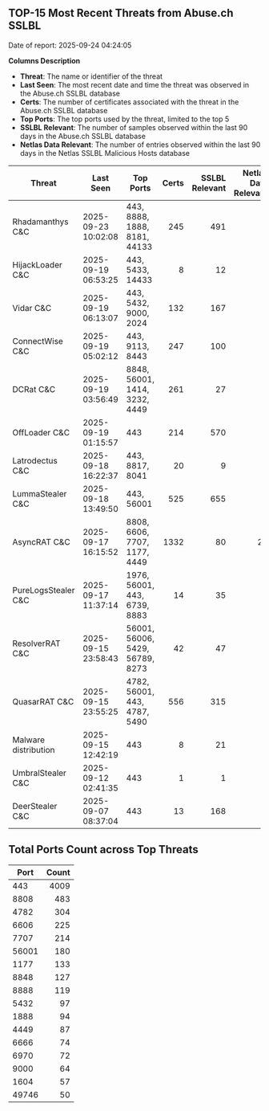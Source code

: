 ## TOP-15 Most Recent Threats from Abuse.ch SSLBL
Date of report: 2025-09-24 04:24:05

**Columns Description**
- **Threat**: The name or identifier of the threat
- **Last Seen**: The most recent date and time the threat was observed in the Abuse.ch SSLBL database
- **Certs**: The number of certificates associated with the threat in the Abuse.ch SSLBL database
- **Top Ports**: The top ports used by the threat, limited to the top 5
- **SSLBL Relevant**: The number of samples observed within the last 90 days in the Abuse.ch SSLBL database
- **Netlas Data Relevant**: The number of entries observed within the last 90 days in the Netlas SSLBL Malicious Hosts database



| Threat                     | Last Seen           | Top Ports          | Certs        | SSLBL Relevant   | Netlas Data Relevant  |
|----------------------------|---------------------|--------------------|-------------:|-----------------:|----------------------:|
| Rhadamanthys C&C           | 2025-09-23 10:02:08 | 443, 8888, 1888, 8181, 44133 | 245 | 491 | 6 |
| HijackLoader C&C           | 2025-09-19 06:53:25 | 443, 5433, 14433 | 8 | 12 | 0 |
| Vidar C&C                  | 2025-09-19 06:13:07 | 443, 5432, 9000, 2024 | 132 | 167 | 0 |
| ConnectWise C&C            | 2025-09-19 05:02:12 | 443, 9113, 8443 | 247 | 100 | 3 |
| DCRat C&C                  | 2025-09-19 03:56:49 | 8848, 56001, 1414, 3232, 4449 | 261 | 27 | 0 |
| OffLoader C&C              | 2025-09-19 01:15:57 | 443 | 214 | 570 | 0 |
| Latrodectus C&C            | 2025-09-18 16:22:37 | 443, 8817, 8041 | 20 | 9 | 0 |
| LummaStealer C&C           | 2025-09-18 13:49:50 | 443, 56001 | 525 | 655 | 4 |
| AsyncRAT C&C               | 2025-09-17 16:15:52 | 8808, 6606, 7707, 1177, 4449 | 1332 | 80 | 25 |
| PureLogsStealer C&C        | 2025-09-17 11:37:14 | 1976, 56001, 443, 6739, 8883 | 14 | 35 | 0 |
| ResolverRAT C&C            | 2025-09-15 23:58:43 | 56001, 56006, 5429, 56789, 8273 | 42 | 47 | 0 |
| QuasarRAT C&C              | 2025-09-15 23:55:25 | 4782, 56001, 443, 4787, 5490 | 556 | 315 | 0 |
| Malware distribution       | 2025-09-15 12:42:19 | 443 | 8 | 21 | 0 |
| UmbralStealer C&C          | 2025-09-12 02:41:35 | 443 | 1 | 1 | 0 |
| DeerStealer C&C            | 2025-09-07 08:37:04 | 443 | 13 | 168 | 0 |

## Total Ports Count across Top Threats
| Port       | Count      |
|------------|-----------:|
| 443 | 4009 |
| 8808 | 483 |
| 4782 | 304 |
| 6606 | 225 |
| 7707 | 214 |
| 56001 | 180 |
| 1177 | 133 |
| 8848 | 127 |
| 8888 | 119 |
| 5432 | 97 |
| 1888 | 94 |
| 4449 | 87 |
| 6666 | 74 |
| 6970 | 72 |
| 9000 | 64 |
| 1604 | 57 |
| 49746 | 50 |